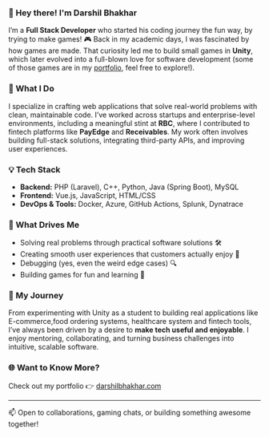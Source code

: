 ### 👋 Hey there! I'm Darshil Bhakhar

I’m a **Full Stack Developer** who started his coding journey the fun way, by trying to make games! 🎮 Back in my academic days, I was fascinated by how games are made. That curiosity led me to build small games in **Unity**, which later evolved into a full-blown love for software development (some of those games are in my [portfolio](https://www.darshilbhakhar.com/projects), feel free to explore!).

### 🔧 What I Do
I specialize in crafting web applications that solve real-world problems with clean, maintainable code. I’ve worked across startups and enterprise-level environments, including a meaningful stint at **RBC**, where I contributed to fintech platforms like **PayEdge** and **Receivables**. My work often involves building full-stack solutions, integrating third-party APIs, and improving user experiences.

### 💡 Tech Stack
- **Backend:** PHP (Laravel), C++, Python, Java (Spring Boot), MySQL  
- **Frontend:** Vue.js, JavaScript, HTML/CSS  
- **DevOps & Tools:** Docker, Azure, GitHub Actions, Splunk, Dynatrace  

### 🎯 What Drives Me
- Solving real problems through practical software solutions 🛠️  
- Creating smooth user experiences that customers actually enjoy 💬  
- Debugging (yes, even the weird edge cases) 🔍  
- Building games for fun and learning 🎲  

### 🚀 My Journey
From experimenting with Unity as a student to building real applications like E-commerce,food ordering systems, healthcare system and fintech tools, I’ve always been driven by a desire to **make tech useful and enjoyable**. I enjoy mentoring, collaborating, and turning business challenges into intuitive, scalable software.

### 🌐 Want to Know More?
Check out my portfolio 👉 [darshilbhakhar.com](https://www.darshilbhakhar.com)

---

📫 Open to collaborations, gaming chats, or building something awesome together!
